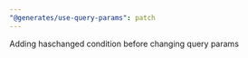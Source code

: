 ```yaml
---
"@generates/use-query-params": patch
---
```


Adding haschanged condition before changing query params
